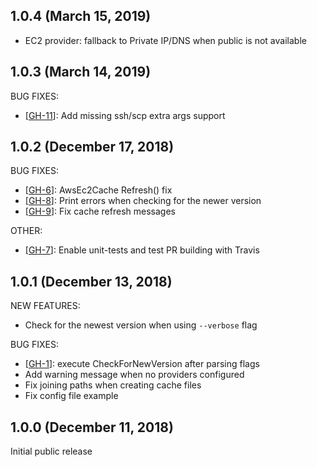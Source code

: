 ## 1.0.4 (March 15, 2019)

* EC2 provider: fallback to Private IP/DNS when public is not available


## 1.0.3 (March 14, 2019)

BUG FIXES:
* [[GH-11](https://github.com/zendesk/goship/pull/11)]: Add missing ssh/scp extra args support


## 1.0.2 (December 17, 2018)

BUG FIXES:
* [[GH-6](https://github.com/zendesk/goship/pull/6)]: AwsEc2Cache Refresh() fix
* [[GH-8](https://github.com/zendesk/goship/pull/8)]: Print errors when checking for the newer version
* [[GH-9](https://github.com/zendesk/goship/pull/9)]: Fix cache refresh messages

OTHER:
* [[GH-7](https://github.com/zendesk/goship/pull/7)]: Enable unit-tests and test PR building with Travis


## 1.0.1 (December 13, 2018)

NEW FEATURES:
* Check for the newest version when using `--verbose` flag

BUG FIXES:
* [[GH-1](https://github.com/zendesk/goship/pull/1)]: execute CheckForNewVersion after parsing flags
* Add warning message when no providers configured
* Fix joining paths when creating cache files
* Fix config file example


## 1.0.0 (December 11, 2018)

Initial public release
